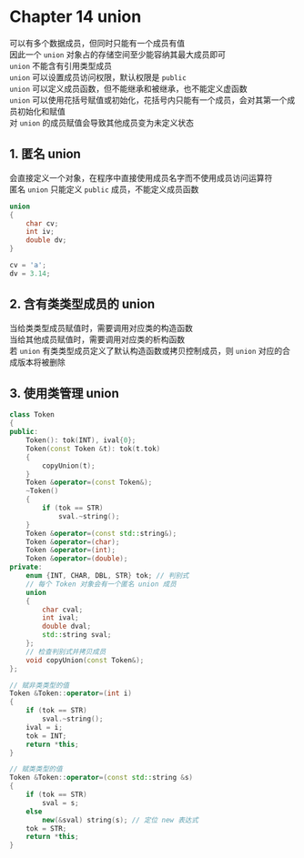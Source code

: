 # Chapter 14 union

可以有多个数据成员，但同时只能有一个成员有值  
因此一个 `union` 对象占的存储空间至少能容纳其最大成员即可  
`union` 不能含有引用类型成员  
`union` 可以设置成员访问权限，默认权限是 `public`  
`union` 可以定义成员函数，但不能继承和被继承，也不能定义虚函数  
`union` 可以使用花括号赋值或初始化，花括号内只能有一个成员，会对其第一个成员初始化和赋值  
对 `union` 的成员赋值会导致其他成员变为未定义状态  

## 1. 匿名 union

会直接定义一个对象，在程序中直接使用成员名字而不使用成员访问运算符  
匿名 `union` 只能定义 `public` 成员，不能定义成员函数  

```C++
union
{
    char cv;
    int iv;
    double dv;
}

cv = 'a';
dv = 3.14;
```

## 2. 含有类类型成员的 union

当给类类型成员赋值时，需要调用对应类的构造函数  
当给其他成员赋值时，需要调用对应类的析构函数  
若 `union` 有类类型成员定义了默认构造函数或拷贝控制成员，则 `union` 对应的合成版本将被删除  

## 3. 使用类管理 union

```C++
class Token
{
public:
    Token(): tok(INT), ival{0};
    Token(const Token &t): tok(t.tok)
    {
        copyUnion(t);
    }
    Token &operator=(const Token&);
    ~Token()
    {
        if (tok == STR)
            sval.~string();
    }
    Token &operator=(const std::string&);
    Token &operator=(char);
    Token &operator=(int);
    Token &operator=(double);
private:
    enum {INT, CHAR, DBL, STR} tok; // 判别式
    // 每个 Token 对象会有一个匿名 union 成员
    union
    {
        char cval;
        int ival;
        double dval;
        std::string sval;
    };
    // 检查判别式并拷贝成员
    void copyUnion(const Token&);
};

// 赋非类类型的值
Token &Token::operator=(int i)
{
    if (tok == STR)
        sval.~string();
    ival = i;
    tok = INT;
    return *this;
}

// 赋类类型的值
Token &Token::operator=(const std::string &s)
{
    if (tok == STR)
        sval = s;
    else
        new(&sval) string(s); // 定位 new 表达式
    tok = STR;
    return *this;
}
```
